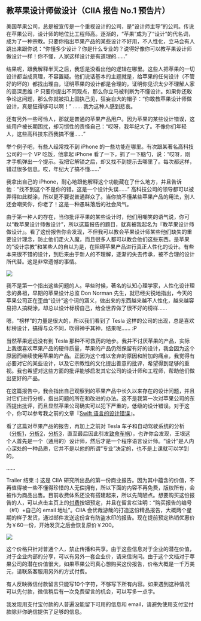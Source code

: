 ## 教苹果设计师做设计（CIIA 报告 No.1 预告片）

美国苹果公司，总是被宣传是一个重视设计的公司，是“设计师主导”的公司。传说在苹果公司，设计师的地位比工程师高。逐渐的，“苹果”成为了“设计”的代名词，成为了一种宗教。只要你指出苹果产品的某些设计不好用，不人性化，立马会有人跳出来跟你说：“你懂多少设计？你是什么专业的？说得好像你可以教苹果设计师做设计一样！你不懂，人家这样设计是有道理的……”

结果呢，跟我解释半天之后，我恁是没看出他的逻辑在哪里。这些人把苹果的一切设计都当成真理，不容置疑。他们说话基本的主题就是，给苹果的任何设计（不管好的坏的）都找出理由，证明苹果的设计都是合理的，证明你见识太少不理解人家的高深思维 :P 只要你提出不同观点，那么你立马被判断为不懂设计。如果你还敢争论这问题，那么你就被扣上固执己见，狂妄自大的帽子：“你敢教苹果设计师做设计，真是狂得够可以啊！” …… 我为这种人感到悲哀。

还有另外一些可怜人，那就是普通的苹果产品用户。因为苹果的某些设计错误，这些用户被长期困扰，却习惯性的责怪自己：“哎呀，我年纪大了。不像你们年轻人，这些高科技东西我搞不懂……”

举个例子吧，有些人经常找不到 iPhone 的一些功能在哪里。有次跟某著名高科技公司的一个 VP 吃饭，他拿起 iPhone 看了一下，抓了一下脑勺，说：“哎呀，刚才手机弹出一个提示。我把它解锁之后，却又找不到提示去哪里了。每次都这样，错过很多信息。哎，年纪大了搞不懂……”

我拿出自己的 iPhone，耐心地跟他解释这个功能藏在了什么地方，并且告诉他：“找不到这个不是你的错。这是一个设计失误……” 高科技公司的领导都可以被弄得如此糊涂，所以更不要说普通群众了。当你搞不懂某些苹果产品的用法，别人还会嘲笑你，你老了！这是一种愚昧落后的社会风气。

由于第一种人的存在，当你批评苹果的某些设计时，他们用嘲笑的语气说，你可以“教苹果设计师做设计”，所以这篇报告的题目，就真被我起名为『教苹果设计师做设计』。看了这份报告你会发现，不但我可以教会苹果设计师某些他们缺失的重要设计理念，防止他们走火入魔，而且很多人都可以教会他们这些东西。是苹果的“设计宗教”和某些人的自以为是，在阻碍苹果产品进行真正人性化的设计。有些本来很不错的设计，到后来由于新人的不理解，逐渐的失去传承，被不合理的设计所代替。这是非常遗憾的事情。

![](http://www.yinwang.org/images/teach-apple.png)

我不是第一个指出这些问题的人。早些时候，著名的认知心理学家，人性化设计理念的鼻祖，早期的苹果设计总监 Don Norman 先生，就已经尖锐地指出，今天的苹果公司正在歪曲“设计”这个词的涵义，做出来的东西越来越不人性化，越来越容易把人搞糊涂，却总以设计标榜自己，给全世界做了很不好的榜样……

嗯，“榜样”的力量是很大的，所以我们看到了 Tesla 这样的公司的出现，总是喜欢标榜设计，搞得与众不同，吹得神乎其神，结果呢…… :P

当然苹果远远没有到 Tesla 那种不可救药的地步。我并不讨厌苹果的产品，实际上我很喜欢苹果产品的硬件质量，苹果的产品仍然保留有好的设计，我会因为这个原因而继续使用苹果的产品。正因为这个难以舍弃的原因和附加的痛点，我觉得有必要对它的某些设计，以及它宗教性的文化提出善意的批评，希望得到足够的重视。我也希望对这些方面的批评能够启发其它公司的设计师和工程师，帮助他们做出更好的产品。

在这篇报告中，我会指出自己观察到的苹果产品中长久以来存在的设计问题，并且对它们进行分析，指出问题的所在和改进的办法。这不是我第一次对苹果公司的东西提出批评，而且显然苹果公司确实可以犯下严重的，低级的设计错误。对于这个，你可以参考我之前的文章『[Swift 语言的设计错误](http://www.yinwang.org/blog-cn/2016/06/06/swift)』。

看了这篇对苹果产品的报告，再加上之前对 Tesla 车子和自动驾驶系统的分析（[分析1](http://www.yinwang.org/blog-cn/2015/12/12/tesla-model-s)，[分析2](http://www.yinwang.org/blog-cn/2015/12/21/tesla-model-x)，[分析3](http://www.yinwang.org/blog-cn/2016/01/10/tesla-autopilot)，直至最后因此引发[致命车祸](http://www.yinwang.org/blog-cn/2016/07/10/tesla-autopilot-fatal-crash)），也许你会发现，王垠这个人首先是一个（通用的）设计师，然后才是一个程序语言设计师。“设计”是人内心深处的一种品质，它并不是以他的所谓“专业”决定的，也不是上课就可以学到的。

……

Trailer 结束 :) 这是 CIIA 研究所出品的第一份商业报告。因为其中蕴含的价值，不再值得被一些不懂得珍惜的人无偿拥有，所以下面的内容不再免费，版权所有，会被作为商品出售。目前收费体系还没有搭建起来，所以先简陋点。想要购买这份报告的人，可以点击主页上的[付费](http://www.yinwang.org/blog-cn/2016/04/13/pay-blog)按钮预定，并且在留言栏注明：“购买报告的编号（#1）+自己的 email 地址”。CIIA 会优哉游哉的打造这份精品报告，大概两个星期的样子发货，通过邮件发送这份含有防盗水印的报告。现在提前预定热销优惠价为￥60一份，开始发货之后会恢复原价￥200。

![](http://www.yinwang.org/images/ciia-wechat-pay.png)

这个价格只针对普通个人，禁止传播和共享。由于这些信息对于企业的潜在价值，对于企业内部的分享，可以有另外一套企业价，请来信询问。由于这个文档对于苹果公司的潜在价值很大，如果苹果公司真心想购买这份报告，价格大概是一千万美元，请联系客服用另外的方式付费。

有人反映微信付款留言只能写10个字符，不够写下所有内容。如果遇到这种情况可以先付款，微信稍后有一次免费留言的机会，可以写多一点字。

我发现用支付宝付款的人普遍没能留下可用的信息和 email，请避免使用支付宝付款除非你确信提供了足够的信息。
